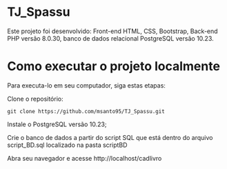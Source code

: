 # TJ_Spassu
Este projeto foi desenvolvido: Front-end HTML, CSS, Bootstrap, Back-end PHP versão 8.0.30, banco de dados relacional PostgreSQL versão 10.23.

# Como executar o projeto localmente
Para executa-lo em seu computador, siga estas etapas:

Clone o repositório:
```
git clone https://github.com/msanto95/TJ_Spassu.git
```
Instale o PostgreSQL versão 10.23;

Crie o banco de dados a partir do script SQL que está dentro do arquivo script_BD.sql localizado na pasta scriptBD

Abra seu navegador e acesse http://localhost/cadlivro


